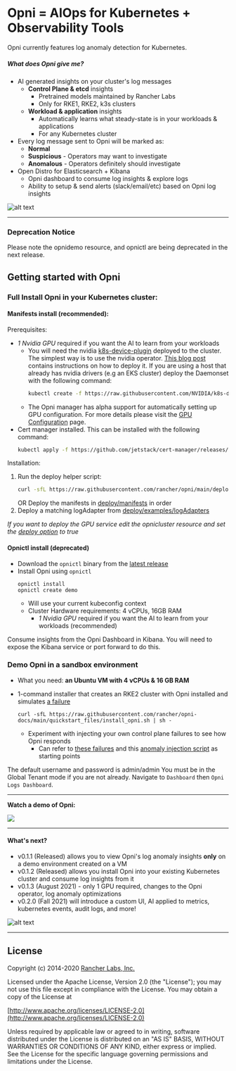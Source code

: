 # Opni = AIOps for Kubernetes + Observability Tools

Opni currently features log anomaly detection for Kubernetes.

##### What does Opni give me?
* AI generated insights on your cluster's log messages
  * **Control Plane & etcd** insights
    * Pretrained models maintained by Rancher Labs
    * Only for RKE1, RKE2, k3s clusters
  * **Workload & application** insights
    * Automatically learns what steady-state is in your workloads & applications
    * For any Kubernetes cluster  
* Every log message sent to Opni will be marked as:
  * **Normal**
  * **Suspicious** - Operators may want to investigate
  * **Anomalous** - Operators definitely should investigate  
* Open Distro for Elasticsearch + Kibana 
  * Opni dashboard to consume log insights & explore logs 
  * Ability to setup & send alerts (slack/email/etc) based on Opni log insights

![alt text](https://opni-public.s3.us-east-2.amazonaws.com/opni-inside-cluster-diagram.png)

----

### Deprecation Notice
Please note the opnidemo resource, and opnictl are being deprecated in the next release.
## Getting started with Opni

### Full Install Opni in your Kubernetes cluster:

#### Manifests install (recommended):
Prerequisites:
  * *1 Nvidia GPU* required if you want the AI to learn from your workloads
    * You will need the nvidia [k8s-device-plugin](https://github.com/NVIDIA/k8s-device-plugin) deployed to the cluster.  The simplest way is to use the nvidia operator.  [This blog post](https://rancher.com/blog/2020/get-up-and-running-with-nvidia-gpus) contains instructions on how to deploy it.  If you are using a host that already has nvidia drivers (e.g an EKS cluster) deploy the Daemonset with the following command:
      ```bash
      kubectl create -f https://raw.githubusercontent.com/NVIDIA/k8s-device-plugin/v0.9.0/nvidia-device-plugin.yml
      ```
    * The Opni manager has alpha support for automatically setting up GPU configuration.  For more details please visit the [GPU Configuration](https://opni.io/setup/gpu/) page.
  * Cert manager installed.  This can be installed with the following command:
    ```bash
    kubectl apply -f https://github.com/jetstack/cert-manager/releases/download/v1.5.3/cert-manager.yaml
    ```

Installation:
  1) Run the deploy helper script:
     ```bash
     curl -sfL https://raw.githubusercontent.com/rancher/opni/main/deploy/deploy.sh | sh -
     ```
     OR
     Deploy the manifests in [deploy/manifests](https://github.com/rancher/opni/tree/main/deploy/manifests) in order
  1) Deploy a matching logAdapter from [deploy/examples/logAdapters](https://github.com/rancher/opni/tree/main/deploy/examples/logAdapters)


*If you want to deploy the GPU service edit the opnicluster resource and set the [deploy option](https://github.com/rancher/opni/blob/main/deploy/manifests/20_cluster.yaml#L31) to true*
#### Opnictl install (deprecated)
* Download the `opnictl` binary from the [latest release](https://github.com/rancher/opni/releases/tag/v0.1.3)
* Install Opni using `opnictl`
  ```
  opnictl install
  opnictl create demo
  ```
  * Will use your current kubeconfig context
  * Cluster Hardware requirements: 4 vCPUs, 16GB RAM
    * *1 Nvidia GPU* required if you want the AI to learn from your workloads (recommended)

Consume insights from the Opni Dashboard in Kibana. You will need to expose the Kibana service or port forward to do this.

### Demo Opni in a sandbox environment
* What you need: **an Ubuntu VM with 4 vCPUs & 16 GB RAM**
* 1-command installer that creates an RKE2 cluster with Opni installed and simulates [a failure](https://github.com/rancher/opni-docs/blob/22ed683e2b9e810b04561967d65682654350d787/quickstart_files/install_opni.sh#L72)
  ```
  curl -sfL https://raw.githubusercontent.com/rancher/opni-docs/main/quickstart_files/install_opni.sh | sh -
  ```

  * Experiment with injecting your own control plane failures to see how Opni responds
    * Can refer to [these failures](https://github.com/rancher/opni-docs/blob/main/examples/fault-injection.md) and this [anomaly injection script](https://github.com/rancher/opni-docs/blob/main/quickstart_files/errors_injection.sh) as starting points

The default username and password is admin/admin You must be in the Global Tenant mode if you are not already. Navigate to `Dashboard` then `Opni Logs Dashboard`.
 
----

**Watch a demo of Opni:**

[![](https://opni-public.s3.us-east-2.amazonaws.com/opni_youtube_gh.png)](https://youtu.be/DQVBwMaO_o0)
____
#### What's next?

 * v0.1.1 (Released) allows you to view Opni's log anomaly insights **only** on a demo environment created on a VM
 * v0.1.2 (Released) allows you install Opni into your existing Kubernetes cluster and consume log insights from it
 * v0.1.3 (August 2021) - only 1 GPU required, changes to the Opni operator, log anomaly optimizations
 * v0.2.0 (Fall 2021) will introduce a custom UI, AI applied to metrics, kubernetes events, audit logs, and more! 


![alt text](https://opni-public.s3.us-east-2.amazonaws.com/Opni-user-scenarios.png)

----


## License

Copyright (c) 2014-2020 [Rancher Labs, Inc.](http://rancher.com)

Licensed under the Apache License, Version 2.0 (the "License");
you may not use this file except in compliance with the License.
You may obtain a copy of the License at

[http://www.apache.org/licenses/LICENSE-2.0](http://www.apache.org/licenses/LICENSE-2.0)

Unless required by applicable law or agreed to in writing, software
distributed under the License is distributed on an "AS IS" BASIS,
WITHOUT WARRANTIES OR CONDITIONS OF ANY KIND, either express or implied.
See the License for the specific language governing permissions and
limitations under the License.

